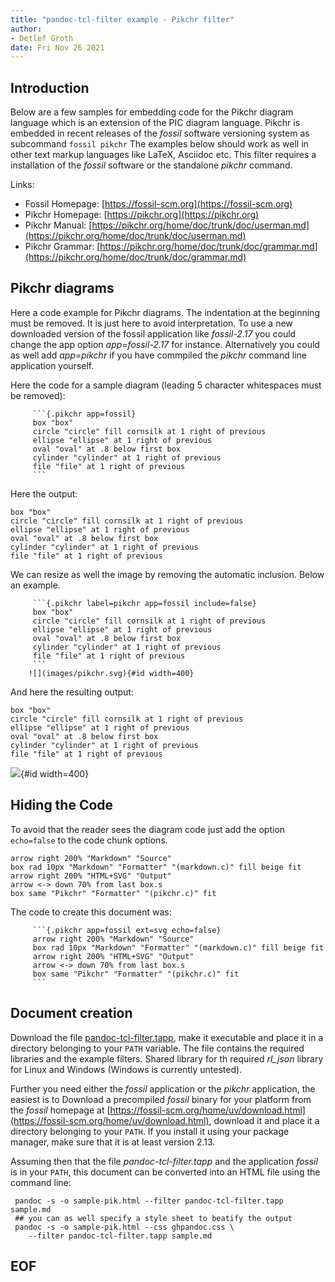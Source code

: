 ```yaml
---
title: "pandoc-tcl-filter example - Pikchr filter"
author: 
- Detlef Groth
date: Fri Nov 26 2021
---
```


## Introduction

Below are a few samples for embedding code for the Pikchr diagram language
which is an extension of the PIC diagram language. Pikchr is embedded in recent
releases of the *fossil* software versioning system as subcommand `fossil pikchr`
The examples below should work as well in other text markup languages like LaTeX, Asciidoc etc. This filter
requires a installation of the *fossil* software or the standalone *pikchr* command.

Links: 

* Fossil Homepage: [https://fossil-scm.org](https://fossil-scm.org)
* Pikchr Homepage: [https://pikchr.org](https://pikchr.org)
* Pikchr Manual: [https://pikchr.org/home/doc/trunk/doc/userman.md](https://pikchr.org/home/doc/trunk/doc/userman.md)
* Pikchr Grammar: [https://pikchr.org/home/doc/trunk/doc/grammar.md](https://pikchr.org/home/doc/trunk/doc/grammar.md)

## Pikchr diagrams

Here a code example for Pikchr diagrams. The indentation at the beginning must
be removed. It is just here to avoid interpretation. To use a new downloaded
version of the fossil application like *fossil-2.17* you could change the app
option *app=fossil-2.17* for instance. Alternatively you could as well add
*app=pikchr* if you have commpiled the *pikchr* command line application
yourself.

Here the code for a sample diagram (leading 5 character whitespaces must be removed):

```
     ```{.pikchr app=fossil}
     box "box"
     circle "circle" fill cornsilk at 1 right of previous
     ellipse "ellipse" at 1 right of previous
     oval "oval" at .8 below first box
     cylinder "cylinder" at 1 right of previous
     file "file" at 1 right of previous
     ```
```

Here the output:

```{.pikchr app=fossil}
box "box"
circle "circle" fill cornsilk at 1 right of previous
ellipse "ellipse" at 1 right of previous
oval "oval" at .8 below first box
cylinder "cylinder" at 1 right of previous
file "file" at 1 right of previous
```

We can resize as well the image by removing the automatic inclusion. Below an
example.

```
     ```{.pikchr label=pikchr app=fossil include=false}
     box "box"
     circle "circle" fill cornsilk at 1 right of previous
     ellipse "ellipse" at 1 right of previous
     oval "oval" at .8 below first box
     cylinder "cylinder" at 1 right of previous
     file "file" at 1 right of previous
     ```
    ![](images/pikchr.svg){#id width=400}
```

And here the resulting output:

```{.pikchr label=pikchr app=fossil include=false}
box "box"
circle "circle" fill cornsilk at 1 right of previous
ellipse "ellipse" at 1 right of previous
oval "oval" at .8 below first box
cylinder "cylinder" at 1 right of previous
file "file" at 1 right of previous
```

![](images/pikchr.svg){#id width=400}

## Hiding the Code

To avoid that the reader sees the diagram code just add the option
`echo=false` to the code chunk options.

```{.pikchr app=fossil ext=svg echo=false}
arrow right 200% "Markdown" "Source" 
box rad 10px "Markdown" "Formatter" "(markdown.c)" fill beige fit
arrow right 200% "HTML+SVG" "Output"
arrow <-> down 70% from last box.s
box same "Pikchr" "Formatter" "(pikchr.c)" fit
```

The code to create this document was:

```
     ```{.pikchr app=fossil ext=svg echo=false}
     arrow right 200% "Markdown" "Source" 
     box rad 10px "Markdown" "Formatter" "(markdown.c)" fill beige fit
     arrow right 200% "HTML+SVG" "Output"
     arrow <-> down 70% from last box.s
     box same "Pikchr" "Formatter" "(pikchr.c)" fit
     ```
```

## Document creation


Download the file
[pandoc-tcl-filter.tapp](https://github.com/mittelmark/DGTcl/releases/download/latest/pandoc-tcl-filter.tapp),
make it executable and place it in a directory belonging to your `PATH`
variable. The file contains the required libraries and the example filters. 
Shared library for th required *rl_json* library for Linux and Windows (Windows is currently untested).

Further you need either the *fossil* application or the *pikchr* application, the easiest is to Download a precompiled *fossil* binary for your platform from the *fossil* homepage at [https://fossil-scm.org/home/uv/download.html](https://fossil-scm.org/home/uv/download.html), download it and place it a directory belonging to your `PATH`. If you install it using your package manager, make sure that it is at least version 2.13.

Assuming then that the file *pandoc-tcl-filter.tapp* and the application *fossil* is in your `PATH`, 
this document can be converted into an HTML file using the command line:

```
 pandoc -s -o sample-pik.html --filter pandoc-tcl-filter.tapp sample.md
 ## you can as well specify a style sheet to beatify the output
 pandoc -s -o sample-pik.html --css ghpandoc.css \
    --filter pandoc-tcl-filter.tapp sample.md
```


## EOF



